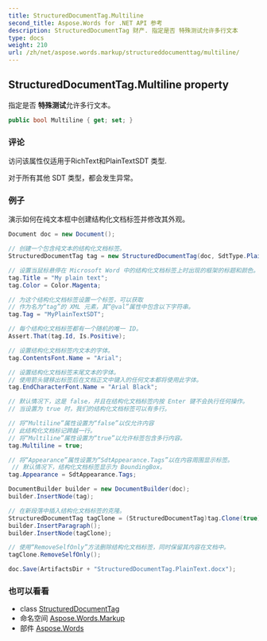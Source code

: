 ```yaml
---
title: StructuredDocumentTag.Multiline
second_title: Aspose.Words for .NET API 参考
description: StructuredDocumentTag 财产. 指定是否 特殊测试允许多行文本
type: docs
weight: 210
url: /zh/net/aspose.words.markup/structureddocumenttag/multiline/
---
```

## StructuredDocumentTag.Multiline property

指定是否 **特殊测试**允许多行文本。

```csharp
public bool Multiline { get; set; }
```

### 评论

访问该属性仅适用于RichText和PlainTextSDT 类型.

对于所有其他 SDT 类型，都会发生异常。

### 例子

演示如何在纯文本框中创建结构化文档标签并修改其外观。

```csharp
Document doc = new Document();

// 创建一个包含纯文本的结构化文档标签。
StructuredDocumentTag tag = new StructuredDocumentTag(doc, SdtType.PlainText, MarkupLevel.Inline);

// 设置当鼠标悬停在 Microsoft Word 中的结构化文档标签上时出现的框架的标题和颜色。
tag.Title = "My plain text";
tag.Color = Color.Magenta;

// 为这个结构化文档标签设置一个标签，可以获取
// 作为名为“tag”的 XML 元素，其“@val”属性中包含以下字符串。
tag.Tag = "MyPlainTextSDT";

// 每个结构化文档标签都有一个随机的唯一 ID。
Assert.That(tag.Id, Is.Positive);

// 设置结构化文档标签内文本的字体。
tag.ContentsFont.Name = "Arial";

// 设置结构化文档标签末尾文本的字体。
// 使用箭头键移出标签后在文档正文中键入的任何文本都将使用此字体。
tag.EndCharacterFont.Name = "Arial Black";

// 默认情况下，这是 false，并且在结构化文档标签内按 Enter 键不会执行任何操作。
// 当设置为 true 时，我们的结构化文档标签可以有多行。

// 将“Multiline”属性设置为“false”以仅允许内容
// 此结构化文档标记跨越一行。
// 将“Multiline”属性设置为“true”以允许标签包含多行内容。
tag.Multiline = true;

// 将“Appearance”属性设置为“SdtAppearance.Tags”以在内容周围显示标签。
 // 默认情况下，结构化文档标签显示为 BoundingBox。
tag.Appearance = SdtAppearance.Tags;

DocumentBuilder builder = new DocumentBuilder(doc);
builder.InsertNode(tag);

// 在新段落中插入结构化文档标签的克隆。
StructuredDocumentTag tagClone = (StructuredDocumentTag)tag.Clone(true);
builder.InsertParagraph();
builder.InsertNode(tagClone);

// 使用“RemoveSelfOnly”方法删除结构化文档标签，同时保留其内容在文档中。
tagClone.RemoveSelfOnly();

doc.Save(ArtifactsDir + "StructuredDocumentTag.PlainText.docx");
```

### 也可以看看

* class [StructuredDocumentTag](../)
* 命名空间 [Aspose.Words.Markup](../../structureddocumenttag/)
* 部件 [Aspose.Words](../../../)


